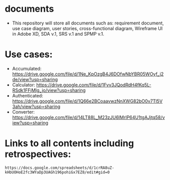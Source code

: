 # documents

- This repository will store all documents such as: requirement document, use case diagram, user stories, cross-functional diagram, Wireframe UI in Adobe XD, SDA v.1, SRS v.1 and SPMP v.1.

# Use cases:

- Accumulated: https://drive.google.com/file/d/1Ne_KpOzgB4J6DOfwNbYBR05WOyf_j2de/view?usp=sharing
- Calculator: https://drive.google.com/file/d/1Fvv3JQodRdH4fKq5L-RSdk1FFjMIg_jo/view?usp=sharing
- Authenticated: https://drive.google.com/file/d/1Q66e2BCoaavwzNnXWG82bO0v7Tl5V3ah/view?usp=sharing
- Converter: https://drive.google.com/file/d/14LT88L_M23zJU6IMrlP64U1tgAJjtq58/view?usp=sharing

# Links to all contents including retrospectives:

    https://docs.google.com/spreadsheets/d/1crRA8uZ-kHbUOHoE2fc3WYaDp3UAGh196pohiGx7EZ8/edit#gid=0

